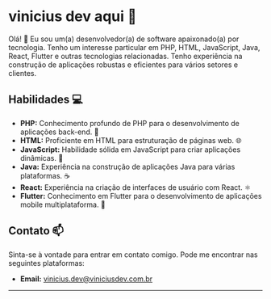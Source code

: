 # vinicius dev aqui 🌟

Olá! 👋 Eu sou um(a) desenvolvedor(a) de software apaixonado(a) por tecnologia. Tenho um interesse particular em PHP, HTML, JavaScript, Java, React, Flutter e outras tecnologias relacionadas. Tenho experiência na construção de aplicações robustas e eficientes para vários setores e clientes.

## Habilidades 💻

- **PHP:** Conhecimento profundo de PHP para o desenvolvimento de aplicações back-end. 🚀
- **HTML:** Proficiente em HTML para estruturação de páginas web. 🌐
- **JavaScript:** Habilidade sólida em JavaScript para criar aplicações dinâmicas. 🎯
- **Java:** Experiência na construção de aplicações Java para várias plataformas. ☕
- **React:** Experiência na criação de interfaces de usuário com React. ⚛️
- **Flutter:** Conhecimento em Flutter para o desenvolvimento de aplicações mobile multiplataforma. 📱

## Contato 📫

Sinta-se à vontade para entrar em contato comigo. Pode me encontrar nas seguintes plataformas:

- **Email:** vinicius.dev@viniciusdev.com.br

---

